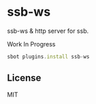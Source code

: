 # ssb-ws

ssb-ws & http server for ssb.

Work In Progress

``` js
sbot plugins.install ssb-ws
```

## License

MIT
